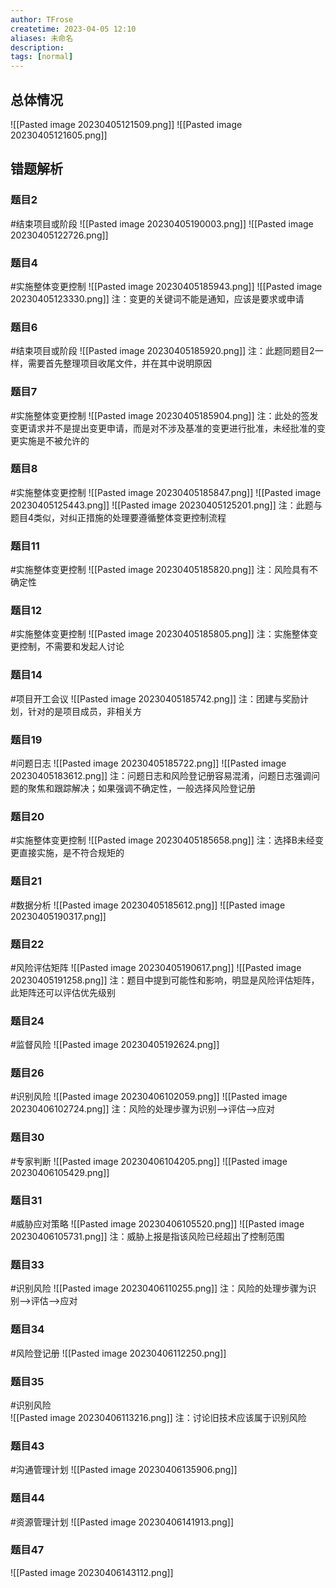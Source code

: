 ```yaml
---
author: TFrose
createtime: 2023-04-05 12:10
aliases: 未命名
description:
tags: [normal]
---
```


## 总体情况
![[Pasted image 20230405121509.png]]
![[Pasted image 20230405121605.png]]

## 错题解析

### 题目2
#结束项目或阶段 
![[Pasted image 20230405190003.png]]
![[Pasted image 20230405122726.png]]

### 题目4
#实施整体变更控制 
![[Pasted image 20230405185943.png]]
![[Pasted image 20230405123330.png]]
注：变更的关键词不能是通知，应该是要求或申请

### 题目6
#结束项目或阶段 
![[Pasted image 20230405185920.png]]
注：此题同题目2一样，需要首先整理项目收尾文件，并在其中说明原因

### 题目7
#实施整体变更控制 
![[Pasted image 20230405185904.png]]
注：此处的签发变更请求并不是提出变更申请，而是对不涉及基准的变更进行批准，未经批准的变更实施是不被允许的

### 题目8
#实施整体变更控制 
![[Pasted image 20230405185847.png]]
![[Pasted image 20230405125443.png]]
![[Pasted image 20230405125201.png]]
注：此题与题目4类似，对纠正措施的处理要遵循整体变更控制流程

### 题目11
#实施整体变更控制 
![[Pasted image 20230405185820.png]]
注：风险具有不确定性

### 题目12
#实施整体变更控制 
![[Pasted image 20230405185805.png]]
注：实施整体变更控制，不需要和发起人讨论

### 题目14
#项目开工会议 
![[Pasted image 20230405185742.png]]
注：团建与奖励计划，针对的是项目成员，非相关方

### 题目19
#问题日志
![[Pasted image 20230405185722.png]]
![[Pasted image 20230405183612.png]]
注：问题日志和风险登记册容易混淆，问题日志强调问题的聚焦和跟踪解决；如果强调不确定性，一般选择风险登记册

### 题目20
#实施整体变更控制 
![[Pasted image 20230405185658.png]]
注：选择B未经变更直接实施，是不符合规矩的

### 题目21
#数据分析 
![[Pasted image 20230405185612.png]]
![[Pasted image 20230405190317.png]]
### 题目22
#风险评估矩阵
![[Pasted image 20230405190617.png]]
![[Pasted image 20230405191258.png]]
注：题目中提到可能性和影响，明显是风险评估矩阵，此矩阵还可以评估优先级别

### 题目24
#监督风险
![[Pasted image 20230405192624.png]]

### 题目26
#识别风险 
![[Pasted image 20230406102059.png]]
![[Pasted image 20230406102724.png]]
注：风险的处理步骤为识别-->评估-->应对

### 题目30
#专家判断 
![[Pasted image 20230406104205.png]]
![[Pasted image 20230406105429.png]]

### 题目31
#威胁应对策略 
![[Pasted image 20230406105520.png]]
![[Pasted image 20230406105731.png]]
注：威胁上报是指该风险已经超出了控制范围

### 题目33
#识别风险 
![[Pasted image 20230406110255.png]]
注：风险的处理步骤为识别-->评估-->应对

### 题目34
#风险登记册 
![[Pasted image 20230406112250.png]]

### 题目35
#识别风险  
![[Pasted image 20230406113216.png]]
注：讨论旧技术应该属于识别风险

### 题目43
#沟通管理计划 
![[Pasted image 20230406135906.png]]

### 题目44
#资源管理计划 
![[Pasted image 20230406141913.png]]

### 题目47
![[Pasted image 20230406143112.png]]
